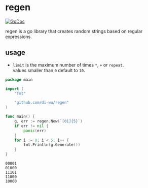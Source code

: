 # regen
[![GoDoc](https://godoc.org/github.com/di-wu/regen?status.svg)](https://godoc.org/github.com/di-wu/regen)

regen is a go library that creates random strings based on regular expressions.

## usage
- `limit` is the maximum number of times `*`, `+` or `repeat`. \
  values smaller than `0` default to `10`.

```go
package main

import (
	"fmt"

	"github.com/di-wu/regen"
)

func main() {
    g, err := regen.New(`[01]{5}`)
    if err != nil {
        panic(err)
    }
    for i := 0; i < 5; i++ {
        fmt.Println(g.Generate())
    }
}
```

```
00001
01000
11101
11000
10000
```